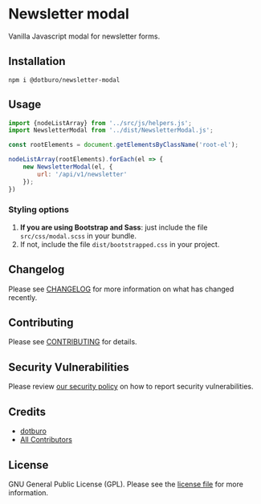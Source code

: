# Newsletter modal

Vanilla Javascript modal for newsletter forms.

## Installation
```
npm i @dotburo/newsletter-modal
```

## Usage
```js
import {nodeListArray} from '../src/js/helpers.js';
import NewsletterModal from '../dist/NewsletterModal.js';

const rootElements = document.getElementsByClassName('root-el');

nodeListArray(rootElements).forEach(el => {
    new NewsletterModal(el, {
        url: '/api/v1/newsletter'
    });
})
```

### Styling options
1. **If you are using Bootstrap and Sass**: just include the file `src/css/modal.scss` in your bundle.
2. If not, include the file `dist/bootstrapped.css` in your project.

## Changelog
Please see [CHANGELOG](CHANGELOG.md) for more information on what has changed recently.

## Contributing
Please see [CONTRIBUTING](.github/CONTRIBUTING.md) for details.

## Security Vulnerabilities
Please review [our security policy](../../security/policy) on how to report security vulnerabilities.

## Credits
- [dotburo](https://github.com/dotburo)
- [All Contributors](../../contributors)

## License
GNU General Public License (GPL). Please see the [license file](LICENSE.md) for more information.
